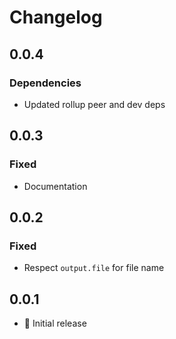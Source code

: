 # Changelog

## 0.0.4

### Dependencies
- Updated rollup peer and dev deps

## 0.0.3

### Fixed
- Documentation


## 0.0.2

### Fixed
 - Respect `output.file` for file name


## 0.0.1

- :tada: Initial release
